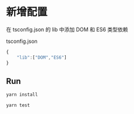 
# 新增配置

在 tsconfig.json 的 lib 中添加 DOM 和 ES6 类型依赖

tsconfig.json
```js
{
    "lib":["DOM","ES6"]
}
```


## Run

```bash
yarn install
```

```bash
yarn test
```